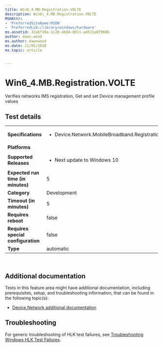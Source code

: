 ```yaml
---
title: Win6_4.MB.Registration.VOLTE
description: Win6\_4.MB.Registration.VOLTE
MSHAttr:
- 'PreferredSiteName:MSDN'
- 'PreferredLib:/library/windows/hardware'
ms.assetid: 32abf10a-1c20-4b84-8011-a4515a079606
author: dawn.wood
ms.author: dawnwood
ms.date: 11/05/2018
ms.topic: article


---
```


# Win6_4.MB.Registration.VOLTE


Verifies networks IMS registration, Get and set Device management profile values

## Test details
|||
|---|---|
| **Specifications**  | <ul><li>Device.Network.MobileBroadband.Registration.Discretional</li></ul> |  
| **Platforms**   | <ul></ul> |
| **Supported Releases** | <ul><li>Next update to Windows 10</li></ul> |
|**Expected run time (in minutes)**| 5 |
|**Category**| Development |
|**Timeout (in minutes)**| 5 |
|**Requires reboot**| false |
|**Requires special configuration**| false |
|**Type**| automatic |

 

## <span id="Additional_documentation"></span><span id="additional_documentation"></span><span id="ADDITIONAL_DOCUMENTATION"></span>Additional documentation


Tests in this feature area might have additional documentation, including prerequisites, setup, and troubleshooting information, that can be found in the following topic(s):

-   [Device.Network additional documentation](device-network-additional-documentation.md)

## <span id="Troubleshooting"></span><span id="troubleshooting"></span><span id="TROUBLESHOOTING"></span>Troubleshooting


For generic troubleshooting of HLK test failures, see [Troubleshooting Windows HLK Test Failures](..\user\troubleshooting-windows-hlk-test-failures.md).

 

 






